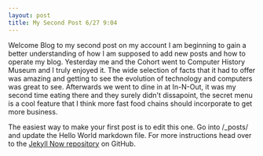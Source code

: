 ```yaml
---
layout: post
title: My Second Post 6/27 9:04
---
```


Welcome Blog to my second post on my account I am beginning to gain a better understanding of how I am supposed to add new posts and how to operate my blog. Yesterday me and the Cohort went to Computer History Museum and I truly enjoyed it. The wide selection of facts that it had to offer was amazing and getting to see the evolution of technology and computers was great to see. Afterwards we went to dine in at In-N-Out, it was my second time eating there and they surely didn't dissapoint, the secret menu is a cool feature that I think more fast food chains should incorporate to get more business.

The easiest way to make your first post is to edit this one. Go into /_posts/ and update the Hello World markdown file. For more instructions head over to the [Jekyll Now repository](https://github.com/barryclark/jekyll-now) on GitHub.

